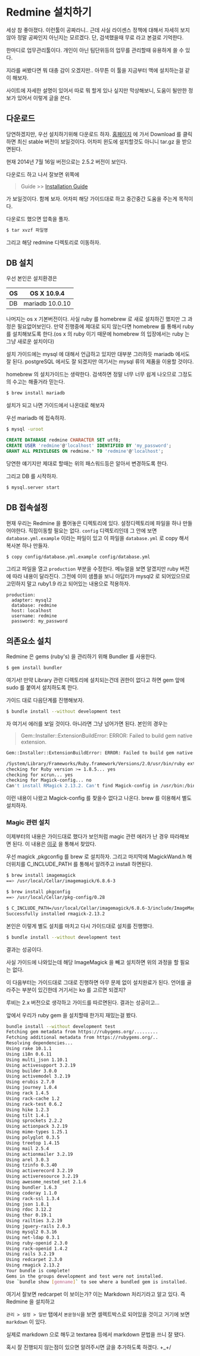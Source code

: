 

# Redmine 설치하기

세상 참 좋아졌다. 이런툴이 공짜라니.. 근데 사실 라이센스 정책에 대해서 자세히 보지 않아 정말 공짜인지 아닌지는 모르겠다. 단, 검색했을때 무료 라고 본걸로 기억한다.

한마디로 업무관리툴이다. 개인이 아닌 팀단위등의 업무를 관리할때 유용하게 쓸 수 있다.

지라를 써봤다면 뭐 대충 감이 오겠지만.. 아무튼 이 툴을 지금부터 맥에 설치하는걸 같이 해보자.

사이트에 자세한 설명이 있어서 따로 뭐 할게 있나 싶지만 막상해보니, 도움이 될만한 정보가 있어서 이렇게 글을 쓴다. 

## 다운로드

당연하겠지만, 우선 설치하기위해 다운로드 하자. [홈페이지](http://www.redmine.org) 에 가서 Download 를 클릭하면 최신 stable 버전이 보일것이다. 어차피 윈도에 설치할것도 아니니 tar.gz 을 받으면된다.

현재 2014년 7월 16일 버전으로는 2.5.2 버전이 보인다. 

다운로드 하고 나서 잘보면 위쪽에 

> Guide >> [Installation Guide](http://www.redmine.org/projects/redmine/wiki/Installation_Guide)

가 보일것이다. 함께 보자. 어차피 해당 가이드대로 하고 중간중간 도움을 주는게 목적이다.

다운로드 했으면 압축을 풀자.

``` bash
$ tar xvzf 파일명 
```

그리고 해당 redmine 디렉토리로 이동하자.


## DB 설치

우선 본인은 설치환경은

OS | OS X 10.9.4 
---|---
DB | mariadb 10.0.10

나머지는 os x 기본버전이다. 사실 ruby 를 homebrew 로 새로 설치하긴 했지만 그 과정은 필요없어보인다. 만약 진행중에 제대로 되지 않는다면 homebrew 를 통해서 ruby 를 설치해보도록 한다.(os x 의 ruby 이기 때문에 homebrew 의 입장에서는 ruby 는 그냥 새로운 설치이다)

설치 가이드에는 mysql 에 대해서 언급하고 있지만 대부분 그러하듯 mariadb 에서도 잘 된다. postgreSQL 에서도 잘 되겠지만 여기서는 mysql 류의 제품을 이용할 것이다.

homebrew 의 설치가이드는 생략한다. 검색하면 정말 너무 너무 쉽게 나오므로 그정도의 수고는 해줄거라 믿는다.

``` bash
$ brew install mariadb 
```

설치가 되고 나면 가이드에서 나온대로 해보자

우선 mariadb 에 접속하자. 
``` bash
$ mysql -uroot
```

``` sql
CREATE DATABASE redmine CHARACTER SET utf8;
CREATE USER 'redmine'@'localhost' IDENTIFIED BY 'my_password';
GRANT ALL PRIVILEGES ON redmine.* TO 'redmine'@'localhost';
```

당연한 얘기지만 제대로 할때는 위의 패스워드등은 알아서 변경하도록 한다.

그리고 DB 를 시작하자.

``` bash 
$ mysql.server start
```


## DB 접속설정

현재 우리는 Redmine 을 풀어놓은 디렉토리에 있다. 설정디렉토리에 파일을 하나 만들어야한다. 직접이동할 필요는 없다. `config` 디렉토리인데 그 안에 보면 `database.yml.example` 이라는 파일이 있고 이 파일을 `database.yml` 로 copy 해서 복사본 하나 만들자.

``` bash
$ copy config/database.yml.example config/database.yml
```

그리고 파일을 열고  `production` 부분을 수정한다.
메뉴얼을 보면 알겠지만 ruby 버전에 따라 내용이 달라진다. 그전에 이미 샘플을 보니 아답터가 mysql2 로 되어있으므로 고민하지 말고 ruby1.9 라고 되어있는 내용으로 적용하자.


``` 
production:
  adapter: mysql2
  database: redmine
  host: localhost
  username: redmine
  password: my_password
```

## 의존요소 설치

Redmine 은 gems (ruby's) 을 관리하기 위해 Bundler 를 사용한다.

``` bash
$ gem install bundler
```

여기서! 만약 Library 관련 디렉토리에 설치되는건데 권한이 없다고 하면 gem 앞에 sudo 를 붙여서 설치하도록 한다.

가이드 대로 다음단계를 진행해보자.

``` bash
$ bundle install --without development test
```

자 여기서 에러를 보일 것이다. 아니라면 그냥 넘어가면 된다.
본인의 경우는

> Gem::Installer::ExtensionBuildError: ERROR: Failed to build gem native extension.

``` bash
Gem::Installer::ExtensionBuildError: ERROR: Failed to build gem native extension.

/System/Library/Frameworks/Ruby.framework/Versions/2.0/usr/bin/ruby extconf.rb 
checking for Ruby version >= 1.8.5... yes
checking for xcrun... yes
checking for Magick-config... no
Can't install RMagick 2.13.2. Can't find Magick-config in /usr/bin:/bin:/usr/sbin:/sbin:/usr/local/bin:/opt/X11/bin
```

이런 내용이 나왔고 Magick-config 를 찾을수 없다고 나온다. brew 를 이용해서 별도 설치하자.

### Magic 관련 설치

이제부터의 내용은 가이드대로 했다가 보인처럼 magic 관련 에러가 난 경우 따라해보면 된다.
이 내용은 [이곳](ㄹㅇㄴㅁㄹㅇㄴㅁ) 을 통해서 찾았다.

우선 magick ,pkgconfig 를  brew 로 설치하자.
그리고 마지막에 MagickWand.h 해더위치를 C_INCLUDE_PATH 를 통해서 알려주고 install 하면된다. 

``` bash
$ brew install imagemagick
==> /usr/local/Cellar/imagemagick/6.8.6-3

$ brew install pkgconfig
==> /usr/local/Cellar/pkg-config/0.28

$ C_INCLUDE_PATH=/usr/local/Cellar/imagemagick/6.8.6-3/include/ImageMagick-6 PKG_CONFIG_PATH=/usr/local/Cellar/imagemagick/6.8.6-3/lib/pkgconfig/ gem install rmagick
Successfully installed rmagick-2.13.2
```

본인은 이렇게 별도 설치를 마치고 다시 가이드대로 설치를 진행했다.

``` bash
$ bundle install --without development test
```

결과는 성공이다.

사실 가이드에 나와있는데 해당 ImageMagick 을 빼고 설치하면 위의 과정을 할 필요는 없다. 

이 다음부터는 가이드대로 그대로 진행하면 아무 문제 없이 설치완료가 된다. 언어를 골라주는 부분이 있긴한데 거기서는 ko 를 고르면 되겠지?

루비는 2.x 버전으로 생각하고 가이드를 따르면된다. 결과는 성공이고...

앞에서 우리가 ruby gem 을 설치할때 한가지 재밌는걸 봤다.

``` bash
bundle install --without development test
Fetching gem metadata from https://rubygems.org/.........
Fetching additional metadata from https://rubygems.org/..
Resolving dependencies...
Using rake 10.1.1
Using i18n 0.6.11
Using multi_json 1.10.1
Using activesupport 3.2.19
Using builder 3.0.0
Using activemodel 3.2.19
Using erubis 2.7.0
Using journey 1.0.4
Using rack 1.4.5
Using rack-cache 1.2
Using rack-test 0.6.2
Using hike 1.2.3
Using tilt 1.4.1
Using sprockets 2.2.2
Using actionpack 3.2.19
Using mime-types 1.25.1
Using polyglot 0.3.5
Using treetop 1.4.15
Using mail 2.5.4
Using actionmailer 3.2.19
Using arel 3.0.3
Using tzinfo 0.3.40
Using activerecord 3.2.19
Using activeresource 3.2.19
Using awesome_nested_set 2.1.6
Using bundler 1.6.3
Using coderay 1.1.0
Using rack-ssl 1.3.4
Using json 1.8.1
Using rdoc 3.12.2
Using thor 0.19.1
Using railties 3.2.19
Using jquery-rails 2.0.3
Using mysql2 0.3.16
Using net-ldap 0.3.1
Using ruby-openid 2.3.0
Using rack-openid 1.4.2
Using rails 3.2.19
Using redcarpet 2.3.0
Using rmagick 2.13.2
Your bundle is complete!
Gems in the groups development and test were not installed.
Use `bundle show [gemname]` to see where a bundled gem is installed.
```

여기서 잘보면 redcarpet 이 보이는가? 이는 Markdown 처리기라고 알고 있다. 즉 Redmine 을 설치하고 

`관리 > 설정 > 일반` 탭에서 `본문형식`을 보면 셀렉트박스로 되어있을 것이고 거기에 보면 `markdown` 이 있다. 

실제로 markdown 으로 해두고 textarea 등에서 markdown 문법을 쓰니 잘 됐다.

혹시 잘 진행되지 않는점이 있으면 알려주시면 글을 추가하도록 하겠다. +_+/

